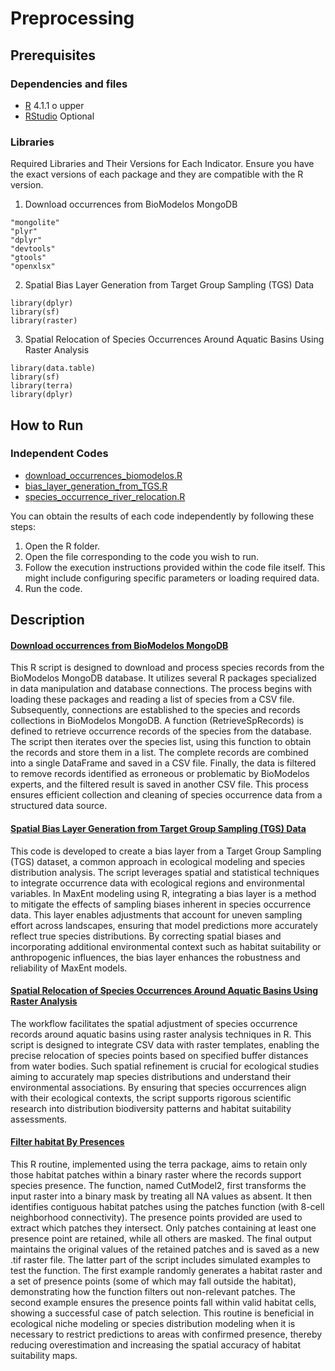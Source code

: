 # Preprocessing


## Prerequisites

### Dependencies and files

* [R](https://cran.r-project.org/mirrors.html) 4.1.1 o upper
* [RStudio](https://www.rstudio.com/products/rstudio/download/#download) Optional

### Libraries

Required Libraries and Their Versions for Each Indicator. Ensure you have the exact versions of each package and they are compatible with the R version.

1. Download occurrences from BioModelos MongoDB

```
"mongolite"
"plyr"
"dplyr"
"devtools"
"gtools"
"openxlsx"
```

2. Spatial Bias Layer Generation from Target Group Sampling (TGS) Data

```
library(dplyr)
library(sf)
library(raster)
```

3. Spatial Relocation of Species Occurrences Around Aquatic Basins Using Raster Analysis

```
library(data.table)  
library(sf)          
library(terra)      
library(dplyr)  
```

## How to Run

### Independent Codes

 - [download_occurrences_biomodelos.R](https://github.com/PEM-Humboldt/biomodelos-sdm/blob/master/preprocessing/R/download_occurrences_biomodelos.R)
 - [bias_layer_generation_from_TGS.R](https://github.com/PEM-Humboldt/biomodelos-sdm/blob/master/preprocessing/R/bias_layer_generation_from_TGS.R)
 - [species_occurrence_river_relocation.R](https://github.com/PEM-Humboldt/biomodelos-sdm/blob/master/preprocessing/R/species_occurrence_river_relocation.R)
 

You can obtain the results of each code independently by following these steps:

1. Open the R folder.
2. Open the file corresponding to the code you wish to run.
3. Follow the execution instructions provided within the code file itself. This might include configuring specific parameters or loading required data.
4. Run the code.

## Description

#### [Download occurrences from BioModelos MongoDB](https://github.com/PEM-Humboldt/biomodelos-sdm/blob/master/postprocessing/R/check_models_constructed.R)

This R script is designed to download and process species records from the BioModelos MongoDB database. It utilizes several R packages specialized in data manipulation and database connections. The process begins with loading these packages and reading a list of species from a CSV file. Subsequently, connections are established to the species and records collections in BioModelos MongoDB. A function (RetrieveSpRecords) is defined to retrieve occurrence records of the species from the database. The script then iterates over the species list, using this function to obtain the records and store them in a list. The complete records are combined into a single DataFrame and saved in a CSV file. Finally, the data is filtered to remove records identified as erroneous or problematic by BioModelos experts, and the filtered result is saved in another CSV file. This process ensures efficient collection and cleaning of species occurrence data from a structured data source.

#### [Spatial Bias Layer Generation from Target Group Sampling (TGS) Data](https://github.com/PEM-Humboldt/biomodelos-sdm/blob/master/preprocessing/R/bias_layer_generation_from_TGS.R)

This code is developed to create a bias layer from a Target Group Sampling (TGS) dataset, a common approach in ecological modeling and species distribution analysis. The script leverages spatial and statistical techniques to integrate occurrence data with ecological regions and environmental variables. In MaxEnt modeling using R, integrating a bias layer is a method to mitigate the effects of sampling biases inherent in species occurrence data. This layer enables adjustments that account for uneven sampling effort across landscapes, ensuring that model predictions more accurately reflect true species distributions. By correcting spatial biases and incorporating additional environmental context such as habitat suitability or anthropogenic influences, the bias layer enhances the robustness and reliability of MaxEnt models.

#### [Spatial Relocation of Species Occurrences Around Aquatic Basins Using Raster Analysis](https://github.com/PEM-Humboldt/biomodelos-sdm/blob/master/preprocessing/R/species_occurrence_river_relocation.R)

The workflow facilitates the spatial adjustment of species occurrence records around aquatic basins using raster analysis techniques in R. This script is designed to integrate CSV data with raster templates, enabling the precise relocation of species points based on specified buffer distances from water bodies. Such spatial refinement is crucial for ecological studies aiming to accurately map species distributions and understand their environmental associations. By ensuring that species occurrences align with their ecological contexts, the script supports rigorous scientific research into distribution biodiversity patterns and habitat suitability assessments.

#### [Filter habitat By Presences](https://github.com/PEM-Humboldt/biomodelos-sdm/blob/master/preprocessing/R/species_occurrence_river_relocation.R)

This R routine, implemented using the terra package, aims to retain only those habitat patches within a binary raster where the records support species presence. The function, named CutModel2, first transforms the input raster into a binary mask by treating all NA values as absent. It then identifies contiguous habitat patches using the patches function (with 8-cell neighborhood connectivity). The presence points provided are used to extract which patches they intersect. Only patches containing at least one presence point are retained, while all others are masked. The final output maintains the original values of the retained patches and is saved as a new .tif raster file. The latter part of the script includes simulated examples to test the function. The first example randomly generates a habitat raster and a set of presence points (some of which may fall outside the habitat), demonstrating how the function filters out non-relevant patches. The second example ensures the presence points fall within valid habitat cells, showing a successful case of patch selection. This routine is beneficial in ecological niche modeling or species distribution modeling when it is necessary to restrict predictions to areas with confirmed presence, thereby reducing overestimation and increasing the spatial accuracy of habitat suitability maps.

